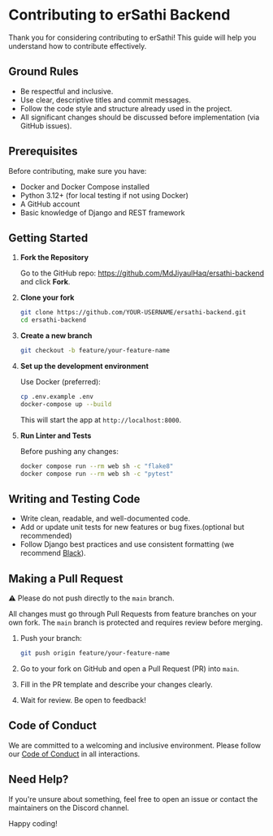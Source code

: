 # Contributing to erSathi Backend

Thank you for considering contributing to erSathi! This guide will help you understand how to contribute effectively.

## Ground Rules

- Be respectful and inclusive.
- Use clear, descriptive titles and commit messages.
- Follow the code style and structure already used in the project.
- All significant changes should be discussed before implementation (via GitHub issues).

## Prerequisites

Before contributing, make sure you have:

- Docker and Docker Compose installed
- Python 3.12+ (for local testing if not using Docker)
- A GitHub account
- Basic knowledge of Django and REST framework

## Getting Started

1. **Fork the Repository**

   Go to the GitHub repo: https://github.com/MdJiyaulHaq/ersathi-backend and click **Fork**.

2. **Clone your fork**

   ```bash
   git clone https://github.com/YOUR-USERNAME/ersathi-backend.git
   cd ersathi-backend
   ```

3. **Create a new branch**

   ```bash
   git checkout -b feature/your-feature-name
   ```

4. **Set up the development environment**

   Use Docker (preferred):

   ```bash
   cp .env.example .env
   docker-compose up --build
   ```

   This will start the app at `http://localhost:8000`.

5. **Run Linter and Tests**

   Before pushing any changes:

   ```bash
   docker compose run --rm web sh -c "flake8"
   docker compose run --rm web sh -c "pytest"
   ```

## Writing and Testing Code

- Write clean, readable, and well-documented code.
- Add or update unit tests for new features or bug fixes.(optional but recommended)
- Follow Django best practices and use consistent formatting (we recommend [Black](https://black.readthedocs.io/)).

## Making a Pull Request

⚠️ Please do not push directly to the `main` branch.

All changes must go through Pull Requests from feature branches on your own fork. The `main` branch is protected and requires review before merging.

1. Push your branch:

   ```bash
   git push origin feature/your-feature-name
   ```

2. Go to your fork on GitHub and open a Pull Request (PR) into `main`.

3. Fill in the PR template and describe your changes clearly.

4. Wait for review. Be open to feedback!

## Code of Conduct

We are committed to a welcoming and inclusive environment. Please follow our [Code of Conduct](CODE_OF_CONDUCT.md) in all interactions.

## Need Help?

If you're unsure about something, feel free to open an issue or contact the maintainers on the Discord channel.

Happy coding!

